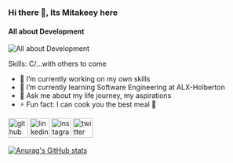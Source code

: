 ### Hi there 👋, Its Mitakeey here
#### All about Development
![All about Development](https://pbs.twimg.com/profile_banners/874250934825648129/1518380128/600x200)




Skills: C/...with others to come

- 🔭 I’m currently working on my own skills 
- 🌱 I’m currently learning Software Engineering at ALX-Holberton 
- 💬 Ask me about my life journey, my aspirations 
- ⚡ Fun fact:  I can cook you the best meal 🤫 


[<img src='https://cdn.jsdelivr.net/npm/simple-icons@3.0.1/icons/github.svg' alt='github' height='40'>](https://github.com/mitakeey)  [<img src='https://cdn.jsdelivr.net/npm/simple-icons@3.0.1/icons/linkedin.svg' alt='linkedin' height='40'>](https://www.linkedin.com/in/samora-mitakeey/)  [<img src='https://cdn.jsdelivr.net/npm/simple-icons@3.0.1/icons/instagram.svg' alt='instagram' height='40'>](https://www.instagram.com/i_mitakeey/)  [<img src='https://cdn.jsdelivr.net/npm/simple-icons@3.0.1/icons/twitter.svg' alt='twitter' height='40'>](https://twitter.com/i_mitakeey)  




 
 [![Anurag's GitHub stats](https://github-readme-stats.vercel.app/api?username=mitakeey)](https://github.com/anuraghazra/github-readme-stats)


<!--
**mitakeey/mitakeey** is a ✨ _special_ ✨ repository because its `README.md` (this file) appears on your GitHub profile.

Here are some ideas to get you started:

- 🔭 I’m currently working on ...
- 🌱 I’m currently learning A sprint Software Engineering course with Holberton-ALX
- 👯 I’m looking to collaborate on ...
- 🤔 I’m looking for help with ...
- 💬 Ask me about ...
- 📫 How to reach me: ...
- 😄 Pronouns: ...
-⚡ Fun fact: I can cook you the best meal :shushing_face:
-->
